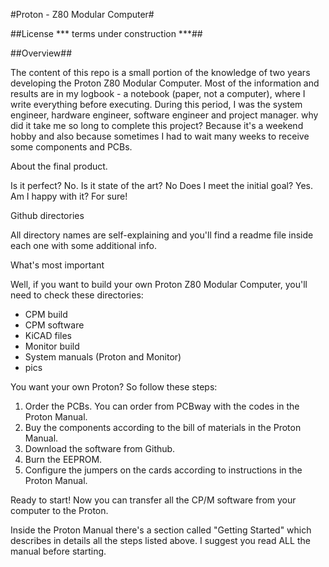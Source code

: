 #Proton - Z80 Modular Computer#

##License *** terms under construction ***##

##Overview##

The content of this repo is a small portion of the knowledge of two years developing the Proton Z80 Modular Computer. Most of the information and results are in my logbook - a notebook (paper, not a computer), where I write everything before executing. During this period, I was the system engineer, hardware engineer, software engineer and project manager. why did it take me so long to complete this project? Because it's a weekend hobby and also because sometimes I had to wait many weeks to receive some components and PCBs.  

About the final product.

Is it perfect? No.
Is it state of the art? No
Does I meet the initial goal? Yes.
Am I happy with it? For sure!

Github directories

All directory names are self-explaining and you'll find a readme file inside each one with some additional info.

What's most important

Well, if you want to build your own Proton Z80 Modular Computer, you'll need to check these directories:

- CPM build
- CPM software
- KiCAD files
- Monitor build
- System manuals (Proton and Monitor)
- pics

You want your own Proton? So follow these steps:

1) Order the PCBs. You can order from PCBway with the codes in the Proton Manual.
2) Buy the components according to the bill of materials in the Proton Manual.
3) Download the software from Github.
4) Burn the EEPROM.
5) Configure the jumpers on the cards according to instructions in the Proton Manual.

Ready to start! Now you can transfer all the CP/M software from your computer to the Proton.

Inside the Proton Manual there's a section called "Getting Started" which describes in details all the steps listed above. I suggest you read ALL the manual before starting.

